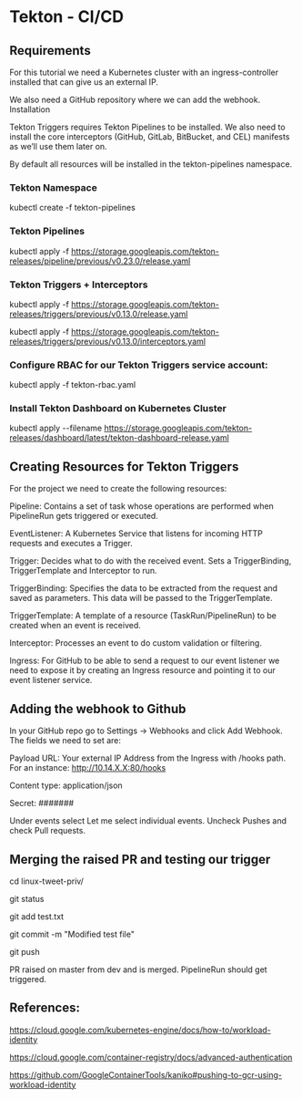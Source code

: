 # Tekton - CI/CD

## Requirements

For this tutorial we need a Kubernetes cluster with an ingress-controller installed that can give us an external IP.

We also need a GitHub repository where we can add the webhook.
Installation

Tekton Triggers requires Tekton Pipelines to be installed. We also need to install the core interceptors (GitHub, GitLab, BitBucket, and CEL) manifests as we’ll use them later on.

By default all resources will be installed in the tekton-pipelines namespace.

### Tekton Namespace
kubectl create -f tekton-pipelines

### Tekton Pipelines
kubectl apply -f https://storage.googleapis.com/tekton-releases/pipeline/previous/v0.23.0/release.yaml

### Tekton Triggers + Interceptors
kubectl apply -f https://storage.googleapis.com/tekton-releases/triggers/previous/v0.13.0/release.yaml

kubectl apply -f https://storage.googleapis.com/tekton-releases/triggers/previous/v0.13.0/interceptors.yaml

### Configure RBAC for our Tekton Triggers service account:
kubectl apply -f tekton-rbac.yaml

### Install Tekton Dashboard on Kubernetes Cluster
kubectl apply --filename https://storage.googleapis.com/tekton-releases/dashboard/latest/tekton-dashboard-release.yaml

## Creating Resources for Tekton Triggers
For the project we need to create the following resources:

Pipeline: Contains a set of task whose operations are performed when PipelineRun gets triggered or executed.

EventListener: A Kubernetes Service that listens for incoming HTTP requests and executes a Trigger.

Trigger: Decides what to do with the received event. Sets a TriggerBinding, TriggerTemplate and Interceptor to run.

TriggerBinding: Specifies the data to be extracted from the request and saved as parameters. This data will be passed to the TriggerTemplate.

TriggerTemplate: A template of a resource (TaskRun/PipelineRun) to be created when an event is received.

Interceptor: Processes an event to do custom validation or filtering.

Ingress: For GitHub to be able to send a request to our event listener we need to expose it by creating an Ingress resource and pointing it to our event listener service.

## Adding the webhook to Github
In your GitHub repo go to Settings -> Webhooks and click Add Webhook. The fields we need to set are:

Payload URL: Your external IP Address from the Ingress with /hooks path. For an instance: http://10.14.X.X:80/hooks

Content type: application/json

Secret: #######

Under events select Let me select individual events. Uncheck Pushes and check Pull requests.

## Merging the raised PR and testing our trigger

cd linux-tweet-priv/

git status

git add test.txt

git commit -m "Modified test file"

git push

PR raised on master from dev and is merged. PipelineRun should get triggered.

## References:
https://cloud.google.com/kubernetes-engine/docs/how-to/workload-identity

https://cloud.google.com/container-registry/docs/advanced-authentication

https://github.com/GoogleContainerTools/kaniko#pushing-to-gcr-using-workload-identity
